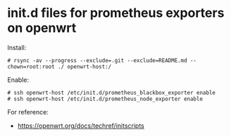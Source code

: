 # init.d files for prometheus exporters on openwrt

Install:

    # rsync -av --progress --exclude=.git --exclude=README.md --chown=root:root ./ openwrt-host:/

Enable:

    # ssh openwrt-host /etc/init.d/prometheus_blackbox_exporter enable
    # ssh openwrt-host /etc/init.d/prometheus_node_exporter enable

For reference:

- https://openwrt.org/docs/techref/initscripts
